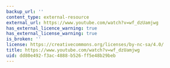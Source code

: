```yaml
---
backup_url: ''
content_type: external-resource
external_url: https://www.youtube.com/watch?v=wf_dzUamjwg
has_external_licence_warning: true
has_external_license_warning: true
is_broken: ''
license: https://creativecommons.org/licenses/by-nc-sa/4.0/
title: https://www.youtube.com/watch?v=wf_dzUamjwg
uid: dd80e492-f3ac-4888-b526-ff5e48b29beb
---
```


